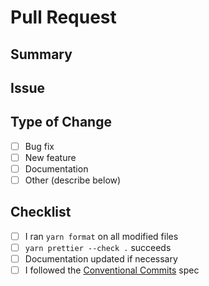 # Pull Request

## Summary

<!-- Provide a brief description of your changes -->

## Issue

<!-- Link to the issue this PR closes, or describe the context if no issue -->

## Type of Change

- [ ] Bug fix
- [ ] New feature
- [ ] Documentation
- [ ] Other (describe below)

## Checklist

- [ ] I ran `yarn format` on all modified files
- [ ] `yarn prettier --check .` succeeds
- [ ] Documentation updated if necessary
- [ ] I followed the [Conventional Commits](https://www.conventionalcommits.org) spec
